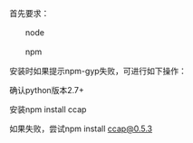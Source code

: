 
首先要求：

　　node

　　npm

安装时如果提示npm-gyp失败，可进行如下操作：

确认python版本2.7+

安装npm install ccap

如果失败，尝试npm install ccap@0.5.3